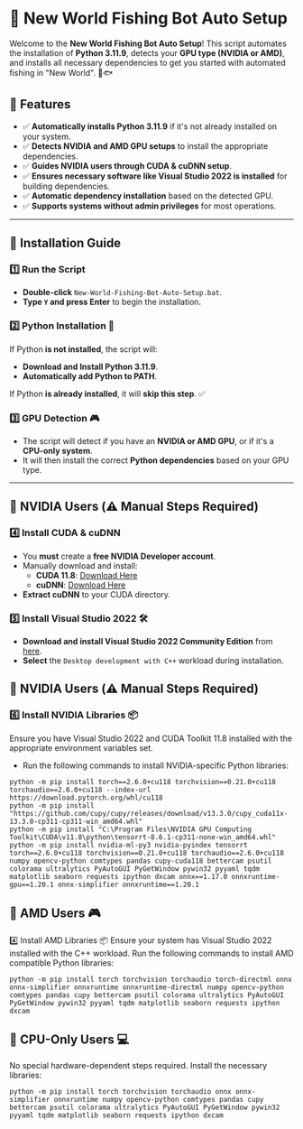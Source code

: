 # 🎣 New World Fishing Bot Auto Setup

Welcome to the **New World Fishing Bot Auto Setup**! This script automates the installation of **Python 3.11.9**, detects your **GPU type (NVIDIA or AMD)**, and installs all necessary dependencies to get you started with automated fishing in "New World". 🚀🐟

## 📜 Features
- ✅ **Automatically installs Python 3.11.9** if it's not already installed on your system.
- ✅ **Detects NVIDIA and AMD GPU setups** to install the appropriate dependencies.
- ✅ **Guides NVIDIA users through CUDA & cuDNN setup**.
- ✅ **Ensures necessary software like Visual Studio 2022 is installed** for building dependencies.
- ✅ **Automatic dependency installation** based on the detected GPU.
- ✅ **Supports systems without admin privileges** for most operations.

---

## 🔧 Installation Guide

### 1️⃣ Run the Script
- **Double-click** `New-World-Fishing-Bot-Auto-Setup.bat`.
- **Type `Y` and press Enter** to begin the installation.

### 2️⃣ Python Installation 🐍
If Python **is not installed**, the script will:
- **Download and Install Python 3.11.9**.
- **Automatically add Python to PATH**.

If Python **is already installed**, it will **skip this step**. ✅

### 3️⃣ GPU Detection 🎮
- The script will detect if you have an **NVIDIA or AMD GPU**, or if it's a **CPU-only system**.
- It will then install the correct **Python dependencies** based on your GPU type.

---

## 🔹 NVIDIA Users (⚠️ Manual Steps Required)
### 4️⃣ Install CUDA & cuDNN
- You **must** create a **free NVIDIA Developer account**.
- Manually download and install:
  - **CUDA 11.8**: [Download Here](https://developer.nvidia.com/cuda-11-8-0-download-archive)
  - **cuDNN**: [Download Here](https://developer.nvidia.com/rdp/cudnn-download)
- **Extract cuDNN** to your CUDA directory.

### 5️⃣ Install Visual Studio 2022 🛠️
- **Download and install Visual Studio 2022 Community Edition** from [here](https://visualstudio.microsoft.com/vs/community/).
- **Select** the `Desktop development with C++` workload during installation.

## 🔹 NVIDIA Users (⚠️ Manual Steps Required)
### 6️⃣ Install NVIDIA Libraries 📦
Ensure you have Visual Studio 2022 and CUDA Toolkit 11.8 installed with the appropriate environment variables set.
- Run the following commands to install NVIDIA-specific Python libraries:

```
python -m pip install torch==2.6.0+cu118 torchvision==0.21.0+cu118 torchaudio==2.6.0+cu118 --index-url https://download.pytorch.org/whl/cu118
python -m pip install "https://github.com/cupy/cupy/releases/download/v13.3.0/cupy_cuda11x-13.3.0-cp311-cp311-win_amd64.whl"
python -m pip install "C:\Program Files\NVIDIA GPU Computing Toolkit\CUDA\v11.8\python\tensorrt-8.6.1-cp311-none-win_amd64.whl"
python -m pip install nvidia-ml-py3 nvidia-pyindex tensorrt torch==2.6.0+cu118 torchvision==0.21.0+cu118 torchaudio==2.6.0+cu118 numpy opencv-python comtypes pandas cupy-cuda118 bettercam psutil colorama ultralytics PyAutoGUI PyGetWindow pywin32 pyyaml tqdm matplotlib seaborn requests ipython dxcam onnx==1.17.0 onnxruntime-gpu==1.20.1 onnx-simplifier onnxruntime==1.20.1
```

## 🔸 AMD Users 🎮

4️⃣ Install AMD Libraries 📦
Ensure your system has Visual Studio 2022 installed with the C++ workload.
Run the following commands to install AMD compatible Python libraries:

```
python -m pip install torch torchvision torchaudio torch-directml onnx onnx-simplifier onnxruntime onnxruntime-directml numpy opencv-python comtypes pandas cupy bettercam psutil colorama ultralytics PyAutoGUI PyGetWindow pywin32 pyyaml tqdm matplotlib seaborn requests ipython dxcam
```

## 🔸 CPU-Only Users 💻
No special hardware-dependent steps required. Install the necessary libraries:

```
python -m pip install torch torchvision torchaudio onnx onnx-simplifier onnxruntime numpy opencv-python comtypes pandas cupy bettercam psutil colorama ultralytics PyAutoGUI PyGetWindow pywin32 pyyaml tqdm matplotlib seaborn requests ipython dxcam
```
